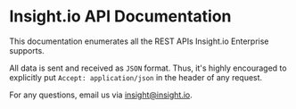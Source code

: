 # Insight.io API Documentation

This documentation enumerates all the REST APIs Insight.io Enterprise supports.

All data is sent and received as `JSON` format. Thus, it's highly encouraged to explicitly put
`Accept: application/json` in the header of any request.

For any questions, email us via <insight@insight.io>.